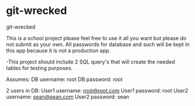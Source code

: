 # git-wrecked
git-wrecked

This is a school project please feel free to use it all you want but please do not submit as your own.
All passwords for database and such will be kept in this app because it is not a production app.

-This project should include 2 SQL query's that will create the needed tables for testing purposes.

Assumes:
DB username: root
DB password: root

2 users in DB:
User1 username: root@root.com
User1 password: root
User2 username: sean@sean.com
User2 password: sean


